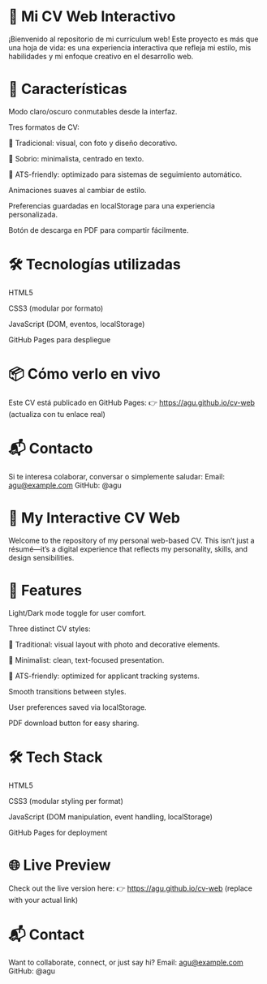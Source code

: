 # 🧠 Mi CV Web Interactivo
¡Bienvenido al repositorio de mi currículum web! Este proyecto es más que una hoja de vida: es una experiencia interactiva que refleja mi estilo, mis habilidades y mi enfoque creativo en el desarrollo web.

# 🚀 Características
Modo claro/oscuro conmutables desde la interfaz.

Tres formatos de CV:

🎨 Tradicional: visual, con foto y diseño decorativo.

🧘 Sobrio: minimalista, centrado en texto.

🧾 ATS-friendly: optimizado para sistemas de seguimiento automático.

Animaciones suaves al cambiar de estilo.

Preferencias guardadas en localStorage para una experiencia personalizada.

Botón de descarga en PDF para compartir fácilmente.

# 🛠️ Tecnologías utilizadas
HTML5

CSS3 (modular por formato)

JavaScript (DOM, eventos, localStorage)

GitHub Pages para despliegue

# 📦 Cómo verlo en vivo
Este CV está publicado en GitHub Pages: 👉 https://agu.github.io/cv-web (actualiza con tu enlace real)

# 📬 Contacto
Si te interesa colaborar, conversar o simplemente saludar:
Email: agu@example.com
GitHub: @agu

# 




#
# 🧠 My Interactive CV Web
Welcome to the repository of my personal web-based CV. This isn’t just a résumé—it’s a digital experience that reflects my personality, skills, and design sensibilities.

# 🚀 Features
Light/Dark mode toggle for user comfort.

Three distinct CV styles:

🎨 Traditional: visual layout with photo and decorative elements.

🧘 Minimalist: clean, text-focused presentation.

🧾 ATS-friendly: optimized for applicant tracking systems.

Smooth transitions between styles.

User preferences saved via localStorage.

PDF download button for easy sharing.

# 🛠️ Tech Stack
HTML5

CSS3 (modular styling per format)

JavaScript (DOM manipulation, event handling, localStorage)

GitHub Pages for deployment

# 🌐 Live Preview
Check out the live version here: 👉 https://agu.github.io/cv-web (replace with your actual link)

# 📬 Contact
Want to collaborate, connect, or just say hi? Email: agu@example.com GitHub: @agu